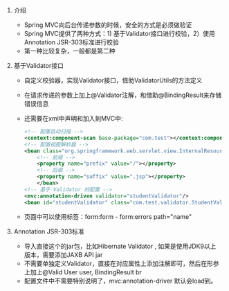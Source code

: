 1. 介绍
    - Spring MVC向后台传递参数的时候，安全的方式是必须做验证
    - Spring MVC提供了两种方式：1) 基于Validator接口进行校验，2）使用Annotation JSR-303标准进行校验
    - 第一种比较复杂，一般都是第二种
    
2. 基于Validator接口
    - 自定义校验器，实现Validator接口，借助ValidatorUtils的方法定义
    - 在请求传递的参数上加上@Validator注解，和借助@BindingResult来存储错误信息
    - 还需要在xml中声明和加入到MVC中:
    
        ```xml
        <!-- 配置自动扫描 -->
        <context:component-scan base-package="com.test"></context:component-scan>
        <!-- 配置视图解析器 -->
        <bean class="org.springframework.web.servlet.view.InternalResourceViewResolver">
            <!-- 前缀 -->
            <property name="prefix" value="/"></property>
            <!-- 后缀 -->
            <property name="suffix" value=".jsp"></property>
            </bean>
        <!-- 基于 Validator 的配置 -->
        <mvc:annotation-driven validator="studentValidator"/>
        <bean id="studentValidator" class="com.test.validator.StudentValidator"/>
        ```
    - 页面中可以使用标签：form:form - form:errors path="name" 

3. Annotation JSR-303标准
    - 导入直接这个的jar包，比如Hibernate Validator , 如果是使用JDK9以上版本，需要添加JAXB API jar
    - 不需要单独定义Validator，直接在对应属性上添加注解即可，然后在形参上加上@Valid User user, BindingResult br
    - 配置文件中不需要特别说明了，mvc:annotation-driver 默认会load到。
    
        

